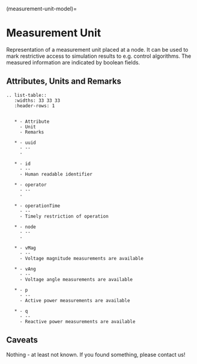 (measurement-unit-model)=

# Measurement Unit

Representation of a measurement unit placed at a node.
It can be used to mark restrictive access to simulation results to e.g. control algorithms.
The measured information are indicated by boolean fields.

## Attributes, Units and Remarks

```{eval-rst}
.. list-table::
   :widths: 33 33 33
   :header-rows: 1


   * - Attribute
     - Unit
     - Remarks

   * - uuid
     - --
     -

   * - id
     - --
     - Human readable identifier

   * - operator
     - --
     -

   * - operationTime
     - --
     - Timely restriction of operation

   * - node
     - --
     -

   * - vMag
     - --
     - Voltage magnitude measurements are available

   * - vAng
     - --
     - Voltage angle measurements are available

   * - p
     - --
     - Active power measurements are available

   * - q
     - --
     - Reactive power measurements are available

```

## Caveats

Nothing - at least not known.
If you found something, please contact us!
